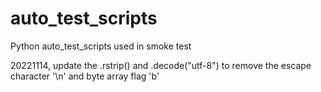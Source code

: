 # auto_test_scripts
Python auto_test_scripts used in smoke test

20221114, update the .rstrip() and .decode("utf-8") to remove the escape character '\n' and byte array flag 'b'